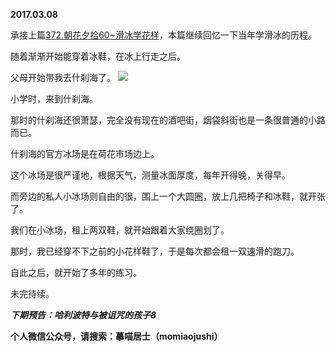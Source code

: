 
          
**2017.03.08**

承接上篇[372.朝花夕拾60~滑冰学花样](http://www.jianshu.com/p/46a4e1788a2d)，本篇继续回忆一下当年学滑冰的历程。

随着渐渐开始能穿着冰鞋，在冰上行走之后。

父母开始带我去什刹海了。
![](https://pic4.zhimg.com/v2-508d43369606b3ccc01f9a5612ed48df.jpg)


小学时，来到什刹海。

那时的什刹海还很萧瑟，完全没有现在的酒吧街，烟袋斜街也是一条很普通的小路而已。

什刹海的官方冰场是在荷花市场边上。

这个冰场是很严谨地，根据天气，测量冰面厚度，每年开得晚，关得早。

而旁边的私人小冰场则自由的很，围上一个大圆圈，放上几把椅子和冰鞋，就开张了。

我们在小冰场，租上两双鞋，就开始跟着大家绕圈划了。

那时，我已经穿不下之前的小花样鞋了，于是每次都会租一双速滑的跑刀。

自此之后，就开始了多年的练习。

未完待续。


***下期预告：哈利波特与被诅咒的孩子8***


**个人微信公众号，请搜索：摹喵居士（momiaojushi）**

        